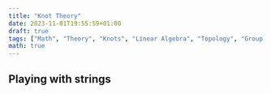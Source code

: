 ```yaml
---
title: "Knot Theory"
date: 2023-11-01T19:55:59+01:00
draft: true
tags: ["Math", "Theory", "Knots", "Linear Algebra", "Topology", "Group Theory", "Polynomials"]
math: true
---
```


## Playing with strings

